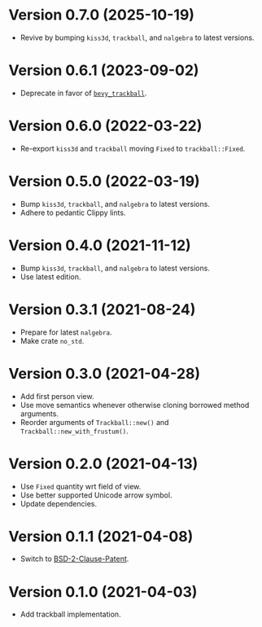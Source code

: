 # Version 0.7.0 (2025-10-19)

  * Revive by bumping `kiss3d`, `trackball`, and `nalgebra` to latest versions.

# Version 0.6.1 (2023-09-02)

  * Deprecate in favor of [`bevy_trackball`].

    [`bevy_trackball`]: https://qu1x.github.io/bevy_trackball

# Version 0.6.0 (2022-03-22)

  * Re-export `kiss3d` and `trackball` moving `Fixed` to `trackball::Fixed`.

# Version 0.5.0 (2022-03-19)

  * Bump `kiss3d`, `trackball`, and `nalgebra` to latest versions.
  * Adhere to pedantic Clippy lints.

# Version 0.4.0 (2021-11-12)

  * Bump `kiss3d`, `trackball`, and `nalgebra` to latest versions.
  * Use latest edition.

# Version 0.3.1 (2021-08-24)

  * Prepare for latest `nalgebra`.
  * Make crate `no_std`.

# Version 0.3.0 (2021-04-28)

  * Add first person view.
  * Use move semantics whenever otherwise cloning borrowed method arguments.
  * Reorder arguments of `Trackball::new()` and `Trackball::new_with_frustum()`.

# Version 0.2.0 (2021-04-13)

  * Use `Fixed` quantity wrt field of view.
  * Use better supported Unicode arrow symbol.
  * Update dependencies.

# Version 0.1.1 (2021-04-08)

  * Switch to [BSD-2-Clause-Patent](LICENSES/BSD-2-Clause-Patent.md).

# Version 0.1.0 (2021-04-03)

  * Add trackball implementation.
